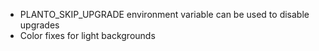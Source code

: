 - PLANTO_SKIP_UPGRADE environment variable can be used to disable upgrades
- Color fixes for light backgrounds
